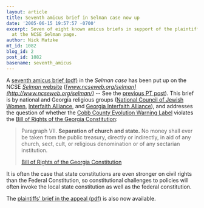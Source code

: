```yaml
---
layout: article
title: Seventh amicus brief in Selman case now up
date: '2005-06-15 19:57:57 -0700'
excerpt: Seven of eight known amicus briefs in support of the plaintiffs are now online
  at the NCSE Selman page.
author: Nick Matzke
mt_id: 1082
blog_id: 2
post_id: 1082
basename: seventh_amicus
---
```

<img src="/PT/uploads/2005/Georgia_seal.png" alt="" style="float:left;" />A [seventh amicus brief (pdf)](http://www.ncseweb.org/selman/Selman_appeal_GA_constitution.pdf) in the _Selman case_ has been put up on the NCSE [_Selman_ website](http://www.ncseweb.org/selman/) (_[www.ncseweb.org/selman](http://www.ncseweb.org/selman/)_ -- See the [previous PT post](http://www.pandasthumb.org/pt-archives/001134.html)).  This brief is by national and Georgia religious groups ([National Council of Jewish Women](http://www.ncjw.org/), [Interfaith Alliance](http://www.interfaithalliance.org/), and [Georgia Interfaith Alliance](http://www.interfaithalliance.org/site/apps/nl/content2.asp?c=8dJIIWMCE&amp;b=176635&amp;ct=146879)), and addresses the question of whether the [Cobb County Evolution Warning Label](http://www.ncseweb.org/selman/disclaimer.html) violates the [Bill of Rights of the Georgia Constitution](http://www.cviog.uga.edu/Projects/gainfo/conart1.htm):

> Paragraph VII. **Separation of church and state.** No money shall ever be taken from the public treasury, directly or indirectly, in aid of any church, sect, cult, or religious denomination or of any sectarian institution.
> 
> [Bill of Rights of the Georgia Constitution](http://www.cviog.uga.edu/Projects/gainfo/conart1.htm)

It is often the case that state constitutions are even stronger on civil rights than the Federal Constitution, so constitutional challenges to policies will often invoke the local state constitution as well as the federal constitution.

The [plaintiffs' brief in the appeal (pdf)](http://www.ncseweb.org/selman/Selman_appeal_GA_constitution.pdf) is also now available.
